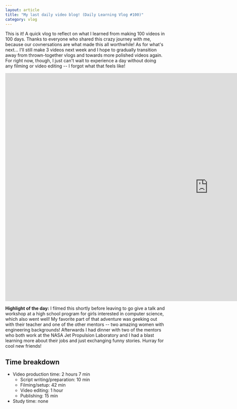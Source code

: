 ```yaml
---
layout: article
title: "My last daily video blog! (Daily Learning Vlog #100)"
category: vlog
---
```


This is it! A quick vlog to reflect on what I learned from making 100 videos in 100 days. Thanks to everyone who shared this crazy journey with me, because our covnersations are what made this all worthwhile! As for what's next... I'll still make 3 videos next week and I hope to gradually transition away from thrown-together vlogs and towards more polished videos again. For right now, though, I just can't wait to experience a day without doing any filming or video editing -- I forgot what that feels like!

<iframe width="1280" height="720" src="https://www.youtube.com/embed/yT7jl8m9hgg" frameborder="0" allowfullscreen></iframe>

**Highlight of the day:** I filmed this shortly before leaving to go give a talk and workshop at a high school program for girls interested in computer science, which also went well! My favorite part of that adventure was geeking out with their teacher and one of the other mentors -- two amazing women with engineering backgrounds! Afterwards I had dinner with two of the mentors who both work at the NASA Jet Propulsion Laboratory and I had a blast learning more about their jobs and just exchanging funny stories. Hurray for cool new friends!

## Time breakdown

- Video production time: 2 hours 7 min
  - Script writing/preparation: 10 min
  - Filming/setup: 42 min
  - Video editing: 1 hour
  - Publishing: 15 min
- Study time: none